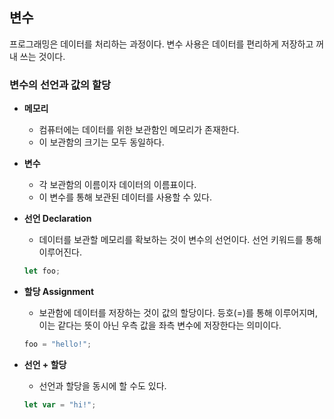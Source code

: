 ## 변수

프로그래밍은 데이터를 처리하는 과정이다.
변수 사용은 데이터를 편리하게 저장하고 꺼내 쓰는 것이다.

### 변수의 선언과 값의 할당

- **메모리**

  - 컴퓨터에는 데이터를 위한 보관함인 메모리가 존재한다.
  - 이 보관함의 크기는 모두 동일하다.

- **변수**

  - 각 보관함의 이름이자 데이터의 이름표이다.
  - 이 변수를 통해 보관된 데이터를 사용할 수 있다.

- **선언 Declaration**

  - 데이터를 보관할 메모리를 확보하는 것이 변수의 선언이다. 선언 키워드를 통해 이루어진다.

  ```js
  let foo;
  ```

- **할당 Assignment**

  - 보관함에 데이터를 저장하는 것이 값의 할당이다. 등호(=)를 통해 이루어지며, 이는 같다는 뜻이 아닌 우측 값을 좌측 변수에 저장한다는 의미이다.

  ```js
  foo = "hello!";
  ```

- **선언 + 할당**

  - 선언과 할당을 동시에 할 수도 있다.

  ```js
  let var = "hi!";
  ```
